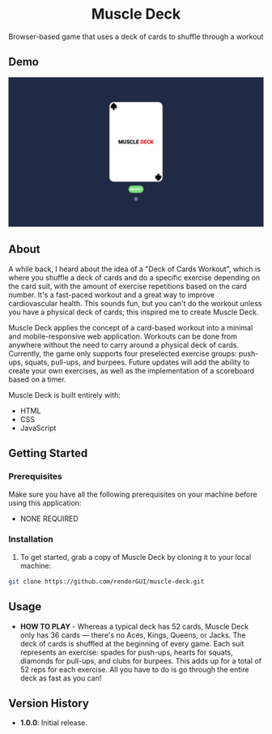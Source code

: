 <p align="center">
<h1 align="center">Muscle Deck</h1>
<p align="center">Browser-based game that uses a deck of cards to shuffle through a workout</p>
</p>

## Demo

![screenshot of application](/images/md-demo.png)

## About

A while back, I heard about the idea of a "Deck of Cards Workout", which is where you shuffle a deck of cards and do a specific exercise depending on the card suit, with the amount of exercise repetitions based on the card number. It's a fast-paced workout and a great way to improve cardiovascular health. This sounds fun, but you can't do the workout unless you have a physical deck of cards; this inspired me to create Muscle Deck.

Muscle Deck applies the concept of a card-based workout into a minimal and mobile-responsive web application.  Workouts can be done from anywhere without the need to carry around a physical deck of cards.  Currently, the game only supports four preselected exercise groups: push-ups, squats, pull-ups, and burpees.  Future updates will add the ability to create your own exercises, as well as the implementation of a scoreboard based on a timer.

Muscle Deck is built entirely with:

- HTML
- CSS
- JavaScript

## Getting Started

### Prerequisites

Make sure you have all the following prerequisites on your machine before using this application:

- NONE REQUIRED

### Installation

1. To get started, grab a copy of Muscle Deck by cloning it to your local machine:

```sh
git clone https://github.com/renderGUI/muscle-deck.git
```

## Usage

- **HOW TO PLAY** - Whereas a typical deck has 52 cards, Muscle Deck only has
  36 cards — there's no Aces, Kings, Queens, or Jacks. The deck of cards
  is shuffled at the beginning of every game. Each suit represents an
  exercise: spades for push-ups, hearts for squats, diamonds for
  pull-ups, and clubs for burpees. This adds up for a total of 52 reps
  for each exercise. All you have to do is go through the entire deck as
  fast as you can!

## Version History

- **1.0.0**: Initial release.
